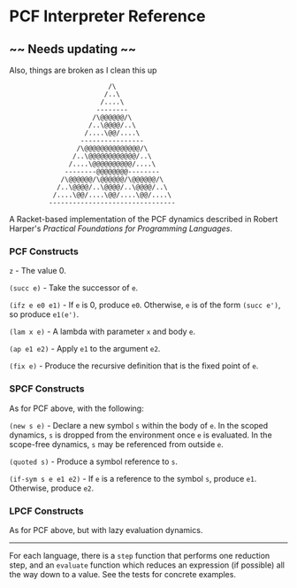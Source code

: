 # PCF Interpreter Reference

## ~~ Needs updating ~~
Also, things are broken as I clean this up

                             /\
                            /..\
                           /....\
                          --------
                         /\@@@@@@/\
                        /..\@@@@/..\
                       /....\@@/....\
                      ----------------
                     /\@@@@@@@@@@@@@@/\
                    /..\@@@@@@@@@@@@/..\
                   /....\@@@@@@@@@@/....\
                  --------@@@@@@@@--------
                 /\@@@@@@/\@@@@@@/\@@@@@@/\
                /..\@@@@/..\@@@@/..\@@@@/..\
               /....\@@/....\@@/....\@@/....\
              --------------------------------

A Racket-based implementation of the PCF dynamics described in Robert Harper's *Practical Foundations for Programming Languages*.

### PCF Constructs

`z` - The value 0.

`(succ e)` - Take the successor of `e`.

`(ifz e e0 e1)` - If `e` is 0, produce `e0`. Otherwise, `e` is of the form `(succ e')`, so produce `e1(e')`.

`(lam x e)` - A lambda with parameter `x` and body `e`.

`(ap e1 e2)` - Apply `e1` to the argument `e2`.

`(fix e)` - Produce the recursive definition that is the fixed point of `e`.

### SPCF Constructs

As for PCF above, with the following:

`(new s e)` - Declare a new symbol `s` within the body of `e`. In the scoped dynamics, `s` is dropped from the environment once `e` is evaluated. In the scope-free dynamics, `s` may be referenced from outside `e`.

`(quoted s)` - Produce a symbol reference to `s`.

`(if-sym s e e1 e2)` - If `e` is a reference to the symbol `s`, produce `e1`. Otherwise, produce `e2`.

### LPCF Constructs

As for PCF above, but with lazy evaluation dynamics.

-----

For each language, there is a `step` function that performs one reduction step, and an `evaluate` function which reduces an expression (if possible) all the way down to a value. See the tests for concrete examples.